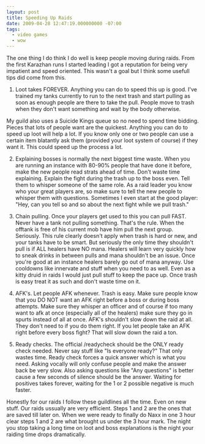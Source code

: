 ```yaml
---
layout: post
title: Speeding Up Raids
date: 2009-04-28 12:47:19.000000000 -07:00
tags:
  - video games
  - wow
---
```

The one thing I do think I do well is keep people moving during raids. From the first Karazhan runs I started leading I got a reputation for being very impatient and speed oriented. This wasn't a goal but I think some usefull tips did come from this.

1) Loot takes FOREVER. Anything you can do to speed this up is good. I've trained my tanks currently to run to the next trash and start pulling as soon as enough people are there to take the pull. People move to trash when they don't want something and wait by the body otherwise.

My guild also uses a Suicide Kings queue so no need to spend time bidding. Pieces that lots of people want are the quickest. Anything you can do to speed up loot will help a lot. If you know only one or two people can use a certain item blatantly ask them (provided your loot system of course) if they want it. This could speed up the process a lot.

2) Explaining bosses is normally the next biggest time waste. When you are running an instance with 80-90% people that have done it before, make the new people read strats ahead of time. Don't waste time explaining. Explain the fight during the trash up to the boss even. Tell them to whisper someone of the same role. As a raid leader you know who your great players are, so make sure to tell the new people to whisper them with questions. Sometimes I even start at the good player: "Hey, can you tell so and so about the next fight while we pull trash."

3) Chain pulling. Once your players get used to this you can pull FAST. Never have a tank not pulling something. That's the rule. When the offtank is free of his current mob have him pull the next group. Seriously. This rule clearly doesn't apply when trash is hard or new, and your tanks have to be smart. But seriously the only time they shouldn't pull is if ALL healers have NO mana. Healers will learn very quickly how to sneak drinks in between pulls and mana shouldn't be an issue. Once you're good at an instance healers barely go out of mana anyway. Use cooldowns like innervate and stuff when you need to as well. Even as a kitty druid in raids I would just pull stuff to keep the pace up. Once trash is easy treat it as such and don't waste time on it.

4) AFK's. Let people AFK whenever. Trash is easy. Make sure people know that you DO NOT want an AFK right before a boss or during boss attempts. Make sure they whisper an officer and of course if too many want to afk at once (especially all of the healers) make sure they go in spurts instead of all at once. AFK's shouldn't slow down the raid at all. They don't need to if you do them right. If you let people take an AFK right before every boss fight? That will slow down the raid a ton.

5) Ready checks. The official /readycheck should be the ONLY ready check needed. Never say stuff like "Is everyone ready?" That only wastes time. Ready check forces a quick answer which is what you need. Asking vocally will only confuse people and make the answer back be very slow. Also asking questions like "Any questions" is better cause a few seconds of silence should be the answer. Waiting for positives takes forever, waiting for the 1 or 2 possible negative is much faster.

Honestly for our raids I follow these guildlines all the time. Even on new stuff. Our raids ussually are very efficient. Steps 1 and 2 are the ones that are saved till later on. When we were ready to finally do Naxx in one 3 hour clear steps 1 and 2 are what brought us under the 3 hour mark. The night you stop taking a long time on loot and boss explanations is the night your raiding time drops dramatically.

